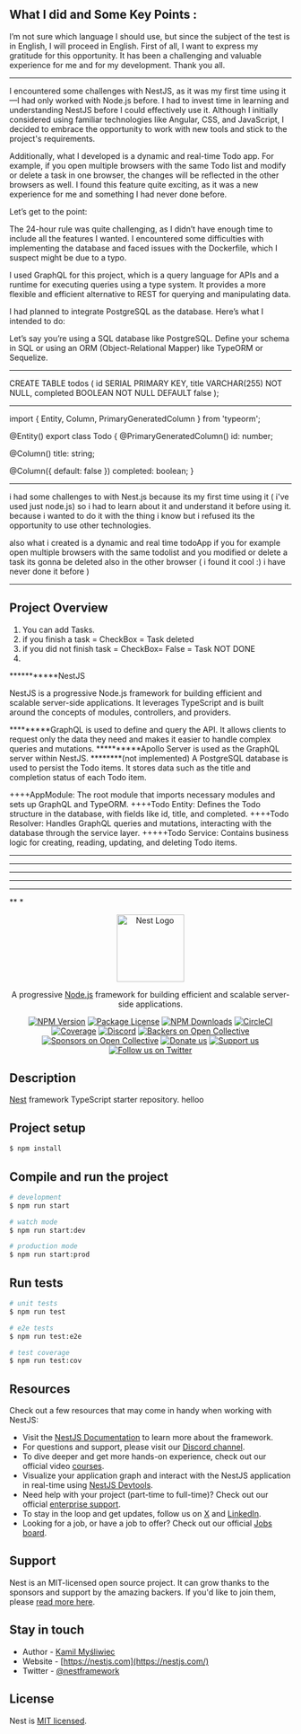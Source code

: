 ## What I did and Some Key Points :
I’m not sure which language I should use, but since the subject of the test is in English, I will proceed in English. First of all, I want to express my gratitude for this opportunity. It has been a challenging and valuable experience for me and for my development. Thank you all.
*************************************
I encountered some challenges with NestJS, as it was my first time using it—I had only worked with Node.js before. I had to invest time in learning and understanding NestJS before I could effectively use it. Although I initially considered using familiar technologies like Angular, CSS, and JavaScript, I decided to embrace the opportunity to work with new tools and stick to the project's requirements.

Additionally, what I developed is a dynamic and real-time Todo app. For example, if you open multiple browsers with the same Todo list and modify or delete a task in one browser, the changes will be reflected in the other browsers as well. I found this feature quite exciting, as it was a new experience for me and something I had never done before.

Let’s get to the point:

The 24-hour rule was quite challenging, as I didn’t have enough time to include all the features I wanted. I encountered some difficulties with implementing the database and faced issues with the Dockerfile, which I suspect might be due to a typo.

I used GraphQL for this project, which is a query language for APIs and a runtime for executing queries using a type system. It provides a more flexible and efficient alternative to REST for querying and manipulating data.

I had planned to integrate PostgreSQL as the database. Here’s what I intended to do:

Let’s say you’re using a SQL database like PostgreSQL. Define your schema in SQL or using an ORM (Object-Relational Mapper) like TypeORM or Sequelize.

******

CREATE TABLE todos (
  id SERIAL PRIMARY KEY,
  title VARCHAR(255) NOT NULL,
  completed BOOLEAN NOT NULL DEFAULT false
);
********
import { Entity, Column, PrimaryGeneratedColumn } from 'typeorm';

@Entity()
export class Todo {
  @PrimaryGeneratedColumn()
  id: number;

  @Column()
  title: string;

  @Column({ default: false })
  completed: boolean;
}

*****
i had some challenges to with Nest.js because its my first time using it ( i've used just node.js) so i had to learn about it and understand it before using it. because i wanted to do it with the thing i know but i refused its the opportunity to use other technologies.

also what i created is a dynamic and real time todoApp if you for example open multiple browsers with the same todolist and you modified or delete a task its gonna be deleted also in the other browser ( i found it cool :) i have never done it before ) 
*************


## Project Overview

1) You can add Tasks.
2) if you finish a task = CheckBox = Task deleted
3) if you did not finish task = CheckBox= False = Task NOT DONE
4) 
***********NestJS

NestJS is a progressive Node.js framework for building efficient and scalable server-side applications. It leverages TypeScript and is built around the concepts of modules, controllers, and providers.

*********GraphQL is used to define and query the API. It allows clients to request only the data they need and makes it easier to handle complex queries and mutations.
**********Apollo Server is used as the GraphQL server within NestJS.
********(not implemented) A PostgreSQL database is used to persist the Todo items. It stores data such as the title and completion status of each Todo item.

++++AppModule: The root module that imports necessary modules and sets up GraphQL and TypeORM.
++++Todo Entity: Defines the Todo structure in the database, with fields like id, title, and completed.
++++Todo Resolver: Handles GraphQL queries and mutations, interacting with the database through the service layer.
+++++Todo Service: Contains business logic for creating, reading, updating, and deleting Todo items.





******************
***********
********
******
***
**
*

<p align="center">
  <a href="http://nestjs.com/" target="blank"><img src="https://nestjs.com/img/logo-small.svg" width="120" alt="Nest Logo" /></a>
</p>

[circleci-image]: https://img.shields.io/circleci/build/github/nestjs/nest/master?token=abc123def456
[circleci-url]: https://circleci.com/gh/nestjs/nest

  <p align="center">A progressive <a href="http://nodejs.org" target="_blank">Node.js</a> framework for building efficient and scalable server-side applications.</p>
    <p align="center">
<a href="https://www.npmjs.com/~nestjscore" target="_blank"><img src="https://img.shields.io/npm/v/@nestjs/core.svg" alt="NPM Version" /></a>
<a href="https://www.npmjs.com/~nestjscore" target="_blank"><img src="https://img.shields.io/npm/l/@nestjs/core.svg" alt="Package License" /></a>
<a href="https://www.npmjs.com/~nestjscore" target="_blank"><img src="https://img.shields.io/npm/dm/@nestjs/common.svg" alt="NPM Downloads" /></a>
<a href="https://circleci.com/gh/nestjs/nest" target="_blank"><img src="https://img.shields.io/circleci/build/github/nestjs/nest/master" alt="CircleCI" /></a>
<a href="https://coveralls.io/github/nestjs/nest?branch=master" target="_blank"><img src="https://coveralls.io/repos/github/nestjs/nest/badge.svg?branch=master#9" alt="Coverage" /></a>
<a href="https://discord.gg/G7Qnnhy" target="_blank"><img src="https://img.shields.io/badge/discord-online-brightgreen.svg" alt="Discord"/></a>
<a href="https://opencollective.com/nest#backer" target="_blank"><img src="https://opencollective.com/nest/backers/badge.svg" alt="Backers on Open Collective" /></a>
<a href="https://opencollective.com/nest#sponsor" target="_blank"><img src="https://opencollective.com/nest/sponsors/badge.svg" alt="Sponsors on Open Collective" /></a>
  <a href="https://paypal.me/kamilmysliwiec" target="_blank"><img src="https://img.shields.io/badge/Donate-PayPal-ff3f59.svg" alt="Donate us"/></a>
    <a href="https://opencollective.com/nest#sponsor"  target="_blank"><img src="https://img.shields.io/badge/Support%20us-Open%20Collective-41B883.svg" alt="Support us"></a>
  <a href="https://twitter.com/nestframework" target="_blank"><img src="https://img.shields.io/twitter/follow/nestframework.svg?style=social&label=Follow" alt="Follow us on Twitter"></a>
</p>
  <!--[![Backers on Open Collective](https://opencollective.com/nest/backers/badge.svg)](https://opencollective.com/nest#backer)
  [![Sponsors on Open Collective](https://opencollective.com/nest/sponsors/badge.svg)](https://opencollective.com/nest#sponsor)-->

## Description

[Nest](https://github.com/nestjs/nest) framework TypeScript starter repository.
helloo


## Project setup

```bash
$ npm install
```

## Compile and run the project

```bash
# development
$ npm run start

# watch mode
$ npm run start:dev

# production mode
$ npm run start:prod
```

## Run tests

```bash
# unit tests
$ npm run test

# e2e tests
$ npm run test:e2e

# test coverage
$ npm run test:cov
```

## Resources

Check out a few resources that may come in handy when working with NestJS:

- Visit the [NestJS Documentation](https://docs.nestjs.com) to learn more about the framework.
- For questions and support, please visit our [Discord channel](https://discord.gg/G7Qnnhy).
- To dive deeper and get more hands-on experience, check out our official video [courses](https://courses.nestjs.com/).
- Visualize your application graph and interact with the NestJS application in real-time using [NestJS Devtools](https://devtools.nestjs.com).
- Need help with your project (part-time to full-time)? Check out our official [enterprise support](https://enterprise.nestjs.com).
- To stay in the loop and get updates, follow us on [X](https://x.com/nestframework) and [LinkedIn](https://linkedin.com/company/nestjs).
- Looking for a job, or have a job to offer? Check out our official [Jobs board](https://jobs.nestjs.com).

## Support

Nest is an MIT-licensed open source project. It can grow thanks to the sponsors and support by the amazing backers. If you'd like to join them, please [read more here](https://docs.nestjs.com/support).

## Stay in touch

- Author - [Kamil Myśliwiec](https://twitter.com/kammysliwiec)
- Website - [https://nestjs.com](https://nestjs.com/)
- Twitter - [@nestframework](https://twitter.com/nestframework)

## License

Nest is [MIT licensed](https://github.com/nestjs/nest/blob/master/LICENSE).
